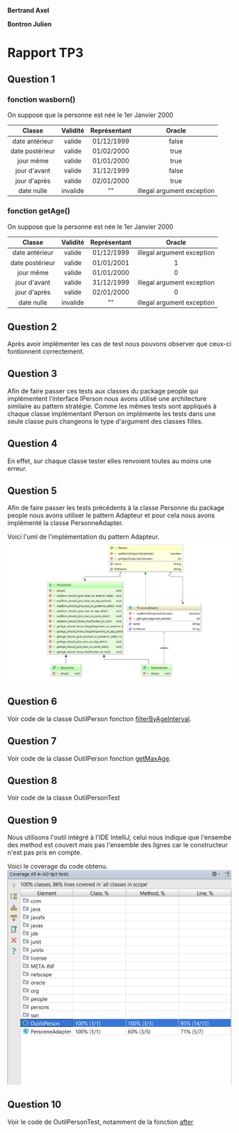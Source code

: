 **Bertrand Axel**

**Bontron Julien**

# Rapport TP3

## Question 1

### fonction wasborn()
On suppose que la personne est née le 1er Janvier 2000

| Classe          | Validité | Représentant | Oracle                     |
|:---------------:|:--------:|:------------:|:--------------------------:|
| date antérieur  | valide   | 01/12/1999   | false                      |
| date postérieur | valide   | 01/02/2000   | true                       |
| jour même       | valide   | 01/01/2000   | true                       |
| jour d'avant    | valide   | 31/12/1999   | false                      |
| jour d'après    | valide   | 02/01/2000   | true                       |
| date nulle      | invalide | ""           | illegal argument exception |

### fonction getAge()
On suppose que la personne est née le 1er Janvier 2000

| Classe          | Validité | Représentant | Oracle                     |
|:---------------:|:--------:|:------------:|:--------------------------:|
| date antérieur  | valide   | 01/12/1999   | illegal argument exception |
| date postérieur | valide   | 01/01/2001   | 1                          |
| jour même       | valide   | 01/01/2000   | 0                          |
| jour d'avant    | valide   | 31/12/1999   | illegal argument exception |
| jour d'après    | valide   | 02/01/2000   | 0                          |
| date nulle      | invalide | ""           | illegal argument exception |

## Question 2

Après avoir implémenter les cas de test nous pouvons observer que ceux-ci fontionnent correctement. 

## Question 3 

Afin de faire passer ces tests aux classes du package people qui implémentent l’interface IPerson nous avons utilisé une architecture similaire au pattern
stratégie. Comme les mêmes tests sont appliqués à chaque classe implémentant IPerson on implémente les tests dans une seule classe puis changeons le type
d'argument des classes filles. 

## Question 4

En effet, sur chaque classe tester elles renvoient toutes au moins une erreur.

## Question 5

Afin de faire passer les tests précédents à la classe Personne du package people nous avons utiliser le pattern Adapteur et pour cela nous avons implémenté
la classe PersonneAdapter. 

Voici l'uml de l'implémentation du pattern Adapteur.
![uml Adapteur](images/UML.png)

## Question 6

Voir code de la classe OutilPerson fonction [filterByAgeInterval](/src/main/java/OutilsPerson.java#L12).

## Question 7

Voir code de la classe OutilPerson fonction [getMaxAge](/src/main/java/OutilsPerson.java#L12).

## Question 8

Voir code de la classe OutilPersonTest 

## Question 9

Nous utilisons l'outil intégré à l'IDE IntelliJ, celui nous indique que l'ensembe des method est couvert mais pas l'ensemble des lignes car le constructeur 
n'est pas pris en compte. 

Voici le coverage du code obtenu. 
![code coverage](images/coverage.png)

## Question 10

Voir le code de OutilPersonTest, notamment de la fonction [after](/src/test/java/OutilPersonTest.java#L39)
